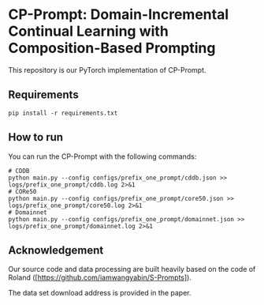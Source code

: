 # CP-Prompt: Domain-Incremental Continual Learning with Composition-Based Prompting

This repository is our PyTorch implementation of CP-Prompt.

## Requirements

```shell
pip install -r requirements.txt
```

## How to run

You can run the CP-Prompt with the following commands:

```shell
# CDDB
python main.py --config configs/prefix_one_prompt/cddb.json >> logs/prefix_one_prompt/cddb.log 2>&1
# CORe50
python main.py --config configs/prefix_one_prompt/core50.json >> logs/prefix_one_prompt/core50.log 2>&1
# Domainnet
python main.py --config configs/prefix_one_prompt/domainnet.json >> logs/prefix_one_prompt/domainnet.log 2>&1
```


## Acknowledgement

Our source code and data processing are built heavily based on the code of Roland ([https://github.com/iamwangyabin/S-Prompts]).

The data set download address is provided in the paper.
